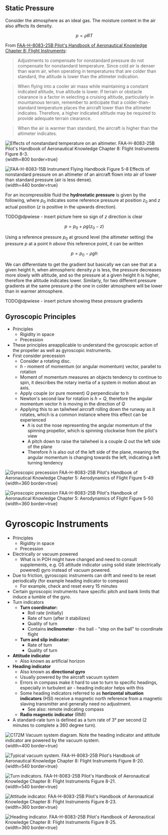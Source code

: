 <!--@include: ./docs/src/includes/instruments/pitot-static.md-->

## Static Pressure

Consider the atmosphere as an ideal gas.
The moisture content in the air also affects its density.

```math
\begin{equation*}
p = \rho RT
\end{equation*}
```

From [FAA-H-8083-25B Pilot's Handbook of Aeronautical Knowledge](https://www.faa.gov/regulations_policies/handbooks_manuals/aviation/phak) [Chapter 8: Flight Instruments](https://www.faa.gov/sites/faa.gov/files/regulations_policies/handbooks_manuals/aviation/phak/10_phak_ch8.pdf):

> Adjustments to compensate for nonstandard pressure do not compensate for nonstandard temperature. Since cold air is denser than warm air, when operating in temperatures that are colder than standard, the altitude is lower than the altimeter indication.

> When flying into a cooler air mass while maintaining a constant indicated altitude, true altitude is lower. If terrain or obstacle clearance is a factor in selecting a cruising altitude, particularly in mountainous terrain, remember to anticipate that a colder-than-standard temperature places the aircraft lower than the altimeter indicates. Therefore, a higher indicated altitude may be required to provide adequate terrain clearance.

> When the air is warmer than standard, the aircraft is higher than the altimeter indicates.

![Effects of nonstandard temperature on an altimeter. [FAA-H-8083-25B Pilot's Handbook of Aeronautical Knowledge](https://www.faa.gov/regulations_policies/handbooks_manuals/aviation/phak) [Chapter 8: Flight Instruments](https://www.faa.gov/sites/faa.gov/files/regulations_policies/handbooks_manuals/aviation/phak/10_phak_ch8.pdf) Figure 8-3.](/img/phak/phak-figure-8-3-altimeter-nonstandard-temperature.png){width=800 border=true}

![[FAA-H-8083-15B Instrument Flying Handbook](https://www.faa.gov/sites/faa.gov/files/regulations_policies/handbooks_manuals/aviation/FAA-H-8083-15B.pdf) Figure 5-8 Effects of nonstandard pressure on an altimeter of an aircraft flown into air of lower than standard pressure (air is less dense).](/img/ifh/ifh-figure-5-8-nonstandard-pressure.png){width=440 border=true}

For an incompressible fluid the **hydrostatic pressure** is given by the following, where $p_{0}$ indicates some reference pressure at position $z_{0}$ and $z$ actual position ($z$ is positive in the upwards direction).

TODO@dpwiese - insert picture here so sign of $z$ direction is clear

```math
\begin{equation*}
p=p_{0}+\rho g (z_{0}-z)
\end{equation*}
```

Using a reference pressure $p_{0}$ at ground level (the altimeter setting) the pressure $p$ at a point $h$ *above* this reference point, it can be written

```math
\begin{equation*}
p=p_{0}-\rho g h
\end{equation*}
```

We can differentiate to get the gradient but basically we can see that at a given height $h$, when atmospheric density $\rho$ is less, the pressure decreases more slowly with altitude, and so the pressure at a given height $h$ is higher, therefore the altitude indicates lower.
Similarly, for two different pressure gradients at the same pressure $p$ the one in colder atmosphere will be lower than in warmer atmosphere.

TODO@dpwiese - insert picture showing these pressure gradients

## Gyroscopic Principles

* Principles
  * Rigidity in space
  * Precession
* These principles areapplicable to understand the gyroscopic action of the propeller as well as gyroscopic instruments.
* First consider precession
  * Consider a rotating disc.
  * $h$ - moment of momentum (or angular momentum) vector, parallel to rotation
  * Moment of momentum measures an objects tendency to continue to spin, it describes the rotary inertia of a system in motion about an axis.
  * Apply couple (or pure moment) $Q$ perpendicular to $h$
  * Newton's second law for rotation is $\dot{h}=Q$, therefore the angular momentum vector $h$ is moving in the direction of $Q$
  * Applying this to an tailwheel aircraft rolling down the runway as it rotates, which is a common instance where this effect can be experienced
    * $h$ is out the nose representing the angular momentum of the spinning propellor, which is spinning clockwise from the pilot's view
    * A pitch down to raise the tailwheel is a couple $Q$ out the left side of the plane
    * Therefore $\dot{h}$ is also out of the left side of the plane, meaning the angular momentum is changing towards the left, indicating a left turning tendency

![Gyroscopic precession [FAA-H-8083-25B Pilot's Handbook of Aeronautical Knowledge](https://www.faa.gov/regulations_policies/handbooks_manuals/aviation/phak) [Chapter 5: Aerodynamics of Flight](https://www.faa.gov/sites/faa.gov/files/regulations_policies/handbooks_manuals/aviation/phak/07_phak_ch5.pdf) Figure 5-49](/img/phak/phak-figure-5-49-gyroscopic-precession.png){width=360 border=true}

![Gyroscopic precession [FAA-H-8083-25B Pilot's Handbook of Aeronautical Knowledge](https://www.faa.gov/regulations_policies/handbooks_manuals/aviation/phak) [Chapter 5: Aerodynamics of Flight](https://www.faa.gov/sites/faa.gov/files/regulations_policies/handbooks_manuals/aviation/phak/07_phak_ch5.pdf) Figure 5-50](/img/phak/phak-figure-5-50-gyroscopic-precession-tailwheel.png){width=360 border=true}

# Gyroscopic Instruments

* Principles
  * Rigidity in space
  * Precession
* Electrically or vacuum powered
  * What is in POH might have changed and need to consult supplements, e.g. G5 attitude indicator using solid state (electrically powered) gyro instead of vacuum powered.
* Due to friction, gyroscopic instruments can drift and need to be reset periodically (for example heading indicator to compass)
  * For example, check and reset every 15 minutes
* Certain gyroscopic instruments have specific pitch and bank limits that induce a tumble of the gyro.
* Turn indicators
  * **Turn coordinator:**
    * Roll rate (initially)
    * Rate of turn (after it stabilizes)
    * Quality of turn
    * Contains **inclinometer** - the ball - "step on the ball" to coordinate flight
  * **Turn and slip indicator:**
    * Rate of turn
    * Quality of turn
* **Attitude indicator**
  * Also known as artificial horizon
* **Heading indicator**
  * Also known as **directional gyro**
  * Usually powered by the aircraft vacuum system
  * Errors in compass make it hard to use to turn to specific headings, especially in turbulent air - heading indicator helps with this
  * Some heading indicators referred to as **horizontal situation indicators** (HSI) receive a magnetic north reference from a magnetic slaving transmitter and generally need no adjustment.
    * See also: remote indicating compass
  * **Radio magnetic indicator** (RMI)
* A standard-rate turn is defined as a turn rate of 3&#176; per second (2 minutes to complete a 360 degree turn).

![C172M Vacuum system diagram. Note the heading indicator and attitude indicator are powered by the vacuum system.](/img/c172m-poh-vacuum-system.jpg){width=400 border=true}

![Typical vacuum system. [FAA-H-8083-25B Pilot's Handbook of Aeronautical Knowledge](https://www.faa.gov/regulations_policies/handbooks_manuals/aviation/phak) [Chapter 8: Flight Instruments](https://www.faa.gov/sites/faa.gov/files/regulations_policies/handbooks_manuals/aviation/phak/10_phak_ch8.pdf) Figure 8-20.](/img/phak/phak-figure-8-20-typical-vacuum-system.jpg){width=540 border=true}

![Turn indicators. [FAA-H-8083-25B Pilot's Handbook of Aeronautical Knowledge](https://www.faa.gov/regulations_policies/handbooks_manuals/aviation/phak) [Chapter 8: Flight Instruments](https://www.faa.gov/sites/faa.gov/files/regulations_policies/handbooks_manuals/aviation/phak/10_phak_ch8.pdf) Figure 8-21.](/img/phak/phak-figure-8-21-turn-indicators.jpg){width=540 border=true}

![Attitude indicator. [FAA-H-8083-25B Pilot's Handbook of Aeronautical Knowledge](https://www.faa.gov/regulations_policies/handbooks_manuals/aviation/phak) [Chapter 8: Flight Instruments](https://www.faa.gov/sites/faa.gov/files/regulations_policies/handbooks_manuals/aviation/phak/10_phak_ch8.pdf) Figure 8-23.](/img/phak/phak-figure-8-23-attitude-indicator.png){width=360 border=true}

![Heading indicator. [FAA-H-8083-25B Pilot's Handbook of Aeronautical Knowledge](https://www.faa.gov/regulations_policies/handbooks_manuals/aviation/phak) [Chapter 8: Flight Instruments](https://www.faa.gov/sites/faa.gov/files/regulations_policies/handbooks_manuals/aviation/phak/10_phak_ch8.pdf) Figure 8-25.](/img/phak/phak-figure-8-25-heading-indicator.jpg){width=360 border=true}
